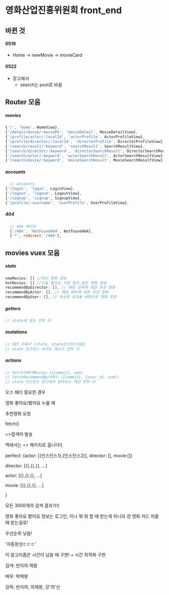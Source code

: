 # 영화산업진흥위원회 front_end

## 바뀐 것

#### 0519

- Home -> newMovie -> movieCard

#### 0522

- 장고에서
  - search는 post로 바꿈



## Router 모음

##### movies

```javascript
{'/', 'home', HomeView},
{'/detail/movie/:moviePk', 'movieDetail', MovieDetailView},
{'/profile/actor/:localId', 'actorProfile', ActorProfileView},
{'/profile/director/:localId', 'directorProfile', DirectorProfileView},
{'/search/result/:keyword', 'searchResult', SearchResultView},
{'/search/director/:keyword', 'directorSearchResult', DirectorSearchResultView},
{'/search/actor/:keyword', 'actorSearchResult', ActorSearchResultView},
{'/search/movie/:keyword', 'movieSearchResult', MovieSearchResultView},
```

##### accounts

```javascript
  // accounts
{'/login', 'login', LoginView},
{'/logout', 'logout', LogoutView},
{'/signup', 'signup', SignupView},
{'/profile/:username', 'userProfile', UserProfileView},
```

##### 404

```javascript
  // 404 페이지
  {'/404', 'NotFound404', NotFound404},
  {'*', redirect:'/404'},
```



## movies vuex 모음

##### state

```javascript
newMovies: [] //최신 영화 정보
hotMovies: [] //오늘 좋아요 가장 많이 받은 영화 정보
recommendByDirector: [], // 해당 감독에 대한 추천 영화
recommendByActor: [], // 해당 배우에 대한 추천 영화
recommendByUser: [], // 비슷한 유저들 바탕으로 영화 추천
```

##### getters

```javascript
// state에 있는 전부 다
```

##### mutations

```javascript
// SET_어쩌구 (state, state인스턴스이름)
// state 인스턴스 바꾸는 메소드 전부 다
```

##### actions

```javascript
// fetch어쩌구Movies ({commit}, num)
// fetchRecommendBy어쩌구 ({commit}, {user_id, num})
// state 인스턴스 장고에서 받아오는 액션 전부 다
```

오스 헤더 필요한 경우

영화 좋아요/봤어요 누를 때 

추천영화 요청



fetch()

=>컴색어 발송

백에서는 => 패키지로 옵니다!{

perfect: {actor: [{인스턴스1},{인스턴스2}], director: [], movie:[]}

director: [{},{},{}, ...]

actor: [{},{},{}, ...]

movie: [{},{},{}, ...]

}

모든 3000개의 검색 결과가!)



영화 좋아요 봤어요 정보는 로그인, 이나 뭐 뭐 할 때 받는게 아니라 걍 영화 카드 띄울 때 받는걸로!



우선순위 낮음!

'자동완성ㄷㄷㄷ'



이 알고리즘은 시간이 남을 때 구현! + 시간 최적화 구현

검색: 반지의 제왕

배우: 박제왕

감독: 반지하, 의제왕, 강'의'선
